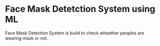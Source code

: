 # Face Mask Detetction System using ML
 Face Mask Detection System is build to check wheather peoples are wearing mask or not.
